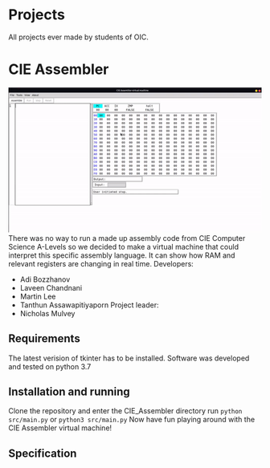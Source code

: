 # Projects
All projects ever made by students of OIC.

# CIE Assembler
![view](https://github.com/CompSci-OIC/Projects/blob/master/CIE_Assembler/images/view.gif?raw=true)
There was no way to run a made up assembly code from CIE Computer Science A-Levels so we decided to make a virtual machine that could interpret this specific assembly language. It can show how RAM and relevant registers are changing in real time.
Developers:
* Adi Bozzhanov
* Laveen Chandnani
* Martin Lee
* Tanthun Assawapitiyaporn
Project leader:
* Nicholas Mulvey

## Requirements
The latest verision of tkinter has to be installed. Software was developed and tested on python 3.7

## Installation and running
Clone the repository and enter the CIE_Assembler directory
run ```python src/main.py``` or ```python3 src/main.py```
Now have fun playing around with the CIE Assembler virtual machine!

## Specification
